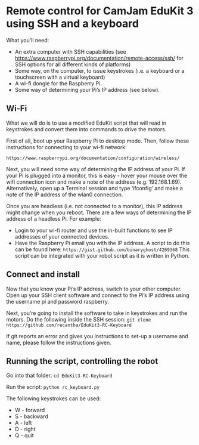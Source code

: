 # Remote control for CamJam EduKit 3 using SSH and a keyboard

What you’ll need:
* An extra computer with SSH capabilities (see https://www.raspberrypi.org/documentation/remote-access/ssh/ for SSH options for all different kinds of platforms)
* Some way, on the computer, to issue keystrokes (i.e. a keyboard or a touchscreen with a virtual keyboard)
* A wi-fi dongle for the Raspberry Pi.
* Some way of determining your Pi’s IP address (see below).

## Wi-Fi
What we will do is to use a modified EduKit script that will read in keystrokes and convert them into commands to drive the motors.

First of all, boot up your Raspberry Pi to desktop mode. Then, follow these instructions for connecting to your wi-fi network:

`https://www.raspberrypi.org/documentation/configuration/wireless/`

Next, you will need some way of determining the IP address of your Pi. If your Pi is plugged into a monitor, this is easy - hover your mouse over the wifi connection icon and make a note of the address (e.g. 192.168.1.69).
Alternatively, open up a Terminal session and type ‘ifconfig’ and make a note of the IP address of the wlan0 connection.

Once you are headless (i.e. not connected to a monitor), this IP address might change when you reboot. There are a few ways of determining the IP address of a headless Pi. For example:
* Login to your wi-fi router and use the in-built functions to see IP addresses of your connected devices.
* Have the Raspberry Pi email you with the IP address. A script to do this can be found here: `https://gist.github.com/binaryghost/4269368` This script can be integrated with your robot script as it is written in Python.

## Connect and install
Now that you know your Pi’s IP address, switch to your other computer.
Open up your SSH client software and connect to the Pi’s IP address using the username pi and password raspberry.

Next, you’re going to install the software to take in keystrokes and run the motors.
Do the following inside the SSH session:
`git clone https://github.com/recantha/EduKit3-RC-Keyboard`

If git reports an error and gives you instructions to set-up a username and name, please follow the instructions given.

## Running the script, controlling the robot
Go into that folder:
`cd EduKit3-RC-Keyboard`

Run the script:
`python rc_keyboard.py`

The following keystrokes can be used:
* W - forward
* S - backward
* A - left
* D - right
* Q - quit
 
